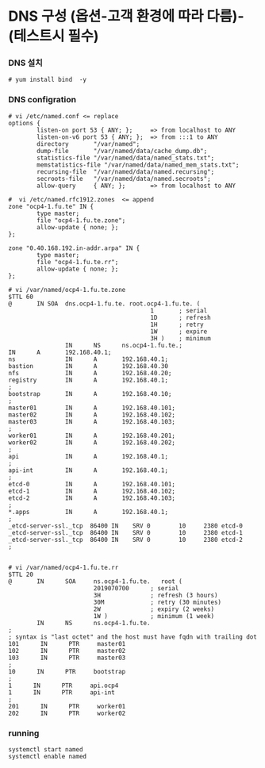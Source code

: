 # DNS 구성 (옵션-고객 환경에 따라 다름)-(테스트시 필수)

### DNS 설치

    # yum install bind  -y

### DNS configration

    # vi /etc/named.conf <= replace
    options {
            listen-on port 53 { ANY; };     => from localhost to ANY
            listen-on-v6 port 53 { ANY; };  => from :::1 to ANY
            directory       "/var/named";
            dump-file       "/var/named/data/cache_dump.db";
            statistics-file "/var/named/data/named_stats.txt";
            memstatistics-file "/var/named/data/named_mem_stats.txt";
            recursing-file  "/var/named/data/named.recursing";
            secroots-file   "/var/named/data/named.secroots";
            allow-query     { ANY; };       => from localhost to ANY

    #  vi /etc/named.rfc1912.zones  <= append
    zone "ocp4-1.fu.te" IN {
            type master;
            file "ocp4-1.fu.te.zone";
            allow-update { none; };
    };
    
    zone "0.40.168.192.in-addr.arpa" IN {
            type master;
            file "ocp4-1.fu.te.rr";
            allow-update { none; };
    };

    # vi /var/named/ocp4-1.fu.te.zone
    $TTL 60
    @       IN SOA  dns.ocp4-1.fu.te. root.ocp4-1.fu.te. (
                                            1       ; serial
                                            1D      ; refresh
                                            1H      ; retry
                                            1W      ; expire
                                            3H )    ; minimum
                    IN      NS      ns.ocp4-1.fu.te.;
    IN      A       192.168.40.1;
    ns              IN      A       192.168.40.1;
    bastion         IN      A       192.168.40.30
    nfs             IN      A       192.168.40.20;
    registry        IN      A       192.168.40.1;
    ;
    bootstrap       IN      A       192.168.40.10;
    ;
    master01        IN      A       192.168.40.101;
    master02        IN      A       192.168.40.102;
    master03        IN      A       192.168.40.103;
    ;
    worker01        IN      A       192.168.40.201;
    worker02        IN      A       192.168.40.202;
    ;
    api             IN      A       192.168.40.1;
    ;
    api-int         IN      A       192.168.40.1;
    ;
    etcd-0          IN      A       192.168.40.101;
    etcd-1          IN      A       192.168.40.102;
    etcd-2          IN      A       192.168.40.103;
    ;
    *.apps          IN      A       192.168.40.1;
    ;
    _etcd-server-ssl._tcp  86400 IN    SRV 0        10     2380 etcd-0
    _etcd-server-ssl._tcp  86400 IN    SRV 0        10     2380 etcd-1
    _etcd-server-ssl._tcp  86400 IN    SRV 0        10     2380 etcd-2
    ;
    

    # vi /var/named/ocp4-1.fu.te.rr
    $TTL 20
    @       IN      SOA     ns.ocp4-1.fu.te.   root (
                            2019070700      ; serial
                            3H              ; refresh (3 hours)
                            30M             ; retry (30 minutes)
                            2W              ; expiry (2 weeks)
                            1W )            ; minimum (1 week)
            IN      NS      ns.ocp4-1.fu.te.
    ;
    ; syntax is "last octet" and the host must have fqdn with trailing dot
    101      IN      PTR     master01
    102      IN      PTR     master02
    103      IN      PTR     master03
    ;
    10      IN      PTR     bootstrap
    ;
    1      IN      PTR     api.ocp4
    1      IN      PTR     api-int
    ;
    201      IN      PTR     worker01
    202      IN      PTR     worker02

### running

    systemctl start named
    systemctl enable named